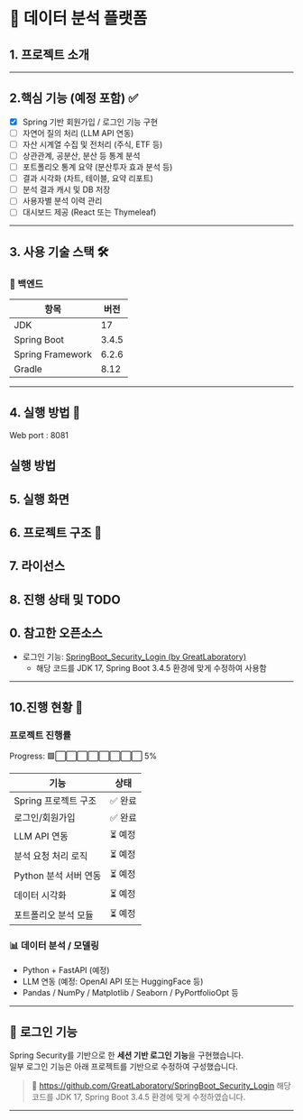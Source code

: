 # 🧠 데이터 분석 플랫폼
## 1. 프로젝트 소개
---

## 2.핵심 기능 (예정 포함) ✅ 

- [x] Spring 기반 회원가입 / 로그인 기능 구현 
- [ ] 자연어 질의 처리 (LLM API 연동)
- [ ] 자산 시계열 수집 및 전처리 (주식, ETF 등)
- [ ] 상관관계, 공분산, 분산 등 통계 분석
- [ ] 포트폴리오 통계 요약 (분산투자 효과 분석 등)
- [ ] 결과 시각화 (차트, 테이블, 요약 리포트)
- [ ] 분석 결과 캐시 및 DB 저장
- [ ] 사용자별 분석 이력 관리
- [ ] 대시보드 제공 (React 또는 Thymeleaf)

---

## 3. 사용 기술 스택 🛠️ 

### 🧩 백엔드

| 항목              | 버전       |
|-------------------|------------|
| JDK               | 17         |
| Spring Boot       | 3.4.5      |
| Spring Framework  | 6.2.6      |
| Gradle            | 8.12       |



---
## 4. 실행 방법 🚀
Web port : 8081
##  실행 방법
## 5. 실행 화면
## 6. 프로젝트 구조 📁
## 7. 라이선스
## 8. 진행 상태 및 TODO
## 0. 참고한 오픈소스
- 로그인 기능:
  [SpringBoot_Security_Login (by GreatLaboratory)](https://github.com/GreatLaboratory/SpringBoot_Security_Login)
  - 해당 코드를 JDK 17, Spring Boot 3.4.5 환경에 맞게 수정하여 사용함

---
## 10.진행 현황 🧪 
### 프로젝트 진행률
Progress: 🟩⬜⬜⬜⬜⬜⬜⬜⬜ 5%

| 기능 | 상태 |
|------|------|
| Spring 프로젝트 구조 | ✅ 완료 |
| 로그인/회원가입 | ✅ 완료 |
| LLM API 연동 | ⏳ 예정 |
| 분석 요청 처리 로직 | ⏳ 예정 |
| Python 분석 서버 연동 | ⏳ 예정 |
| 데이터 시각화 | ⏳ 예정 |
| 포트폴리오 분석 모듈 | ⏳ 예정 |


### 📊 데이터 분석 / 모델링

- Python + FastAPI (예정)
- LLM 연동 (예정: OpenAI API 또는 HuggingFace 등)
- Pandas / NumPy / Matplotlib / Seaborn / PyPortfolioOpt 등

---

## 🔐 로그인 기능

Spring Security를 기반으로 한 **세션 기반 로그인 기능**을 구현했습니다.  
일부 로그인 기능은 아래 프로젝트를 기반으로 수정하여 구성했습니다.
> 🔗 https://github.com/GreatLaboratory/SpringBoot_Security_Login
> 해당 코드를 JDK 17, Spring Boot 3.4.5 환경에 맞게 수정하였습니다.
---

